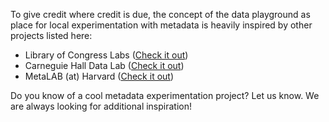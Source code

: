 To give credit where credit is due, the concept of the data playground as place for local experimentation with metadata is heavily inspired by other projects listed here:

* Library of Congress Labs ([Check it out](https://labs.loc.gov/)) 
* Carneguie Hall Data Lab ([Check it out](https://carnegiehall.github.io/datalab/))
* MetaLAB (at) Harvard ([Check it out](https://metalabharvard.github.io/))

Do you know of a cool metadata experimentation project? Let us know. We are always looking for additional inspiration!
